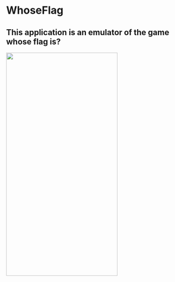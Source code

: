 # WhoseFlag
## This application is an emulator of the game whose flag is?
<img src="https://user-images.githubusercontent.com/66056674/116996986-e20dac80-ace4-11eb-9758-049c8a5035d4.png" width=300 height=600>
